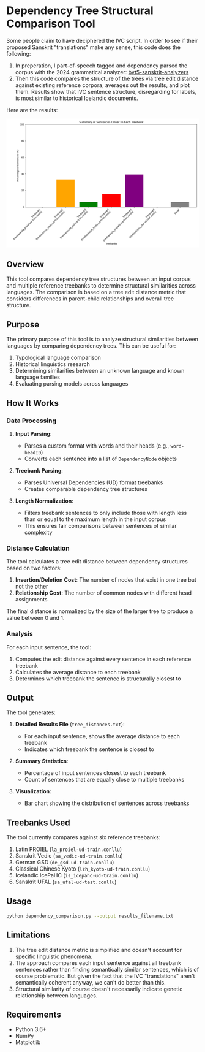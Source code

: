 # Dependency Tree Structural Comparison Tool

Some people claim to have deciphered the IVC script. In order to see if their proposed Sanskrit "translations" make any sense, this code does the following:

1. In preperation, I part-of-speech tagged and dependency parsed the corpus with the 2024 grammatical analyzer: [byt5-sanskrit-analyzers](https://github.com/sebastian-nehrdich/byt5-sanskrit-analyzers)
2. Then this code compares the structure of the trees via tree edit distance against existing reference corpora, averages out the results, and plot them. Results show that IVC sentence structure, disregarding for labels, is most similar to historical Icelandic documents.

Here are the results:

![Results](result.png)

## Overview

This tool compares dependency tree structures between an input corpus and multiple reference treebanks to determine structural similarities across languages. The comparison is based on a tree edit distance metric that considers differences in parent-child relationships and overall tree structure.

## Purpose

The primary purpose of this tool is to analyze structural similarities between languages by comparing dependency trees. This can be useful for:

1. Typological language comparison
2. Historical linguistics research
3. Determining similarities between an unknown language and known language families
4. Evaluating parsing models across languages

## How It Works

### Data Processing

1. **Input Parsing**: 
   - Parses a custom format with words and their heads (e.g., `word-headID`)
   - Converts each sentence into a list of `DependencyNode` objects

2. **Treebank Parsing**:
   - Parses Universal Dependencies (UD) format treebanks
   - Creates comparable dependency tree structures

3. **Length Normalization**:
   - Filters treebank sentences to only include those with length less than or equal to the maximum length in the input corpus
   - This ensures fair comparisons between sentences of similar complexity

### Distance Calculation

The tool calculates a tree edit distance between dependency structures based on two factors:

1. **Insertion/Deletion Cost**: The number of nodes that exist in one tree but not the other
2. **Relationship Cost**: The number of common nodes with different head assignments

The final distance is normalized by the size of the larger tree to produce a value between 0 and 1.

### Analysis

For each input sentence, the tool:

1. Computes the edit distance against every sentence in each reference treebank
2. Calculates the average distance to each treebank
3. Determines which treebank the sentence is structurally closest to

## Output

The tool generates:

1. **Detailed Results File** (`tree_distances.txt`):
   - For each input sentence, shows the average distance to each treebank
   - Indicates which treebank the sentence is closest to

2. **Summary Statistics**:
   - Percentage of input sentences closest to each treebank
   - Count of sentences that are equally close to multiple treebanks

3. **Visualization**:
   - Bar chart showing the distribution of sentences across treebanks

## Treebanks Used

The tool currently compares against six reference treebanks:

1. Latin PROIEL (`la_proiel-ud-train.conllu`)
2. Sanskrit Vedic (`sa_vedic-ud-train.conllu`)
3. German GSD (`de_gsd-ud-train.conllu`)
4. Classical Chinese Kyoto (`lzh_kyoto-ud-train.conllu`)
5. Icelandic IcePaHC (`is_icepahc-ud-train.conllu`)
6. Sanskrit UFAL (`sa_ufal-ud-test.conllu`)

## Usage

```bash
python dependency_comparison.py --output results_filename.txt
```

## Limitations

1. The tree edit distance metric is simplified and doesn't account for specific linguistic phenomena.
2. The approach compares each input sentence against all treebank sentences rather than finding semantically similar sentences, which is of course problematic. But given the fact that the IVC "translations" aren't semantically coherent anyway, we can't do better than this.
3. Structural similarity of course doesn't necessarily indicate genetic relationship between languages.

## Requirements

- Python 3.6+
- NumPy
- Matplotlib

